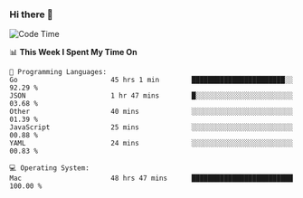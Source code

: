 ### Hi there 👋

<!--
**CrazyCollin/crazycollin** is a ✨ _special_ ✨ repository because its `README.md` (this file) appears on your GitHub profile.

Here are some ideas to get you started:

- 🔭 I’m currently working on ...
- 🌱 I’m currently learning ...
- 👯 I’m looking to collaborate on ...
- 🤔 I’m looking for help with ...
- 💬 Ask me about ...
- 📫 How to reach me: ...
- 😄 Pronouns: ...
- ⚡ Fun fact: ...
-->

<!--START_SECTION:waka-->
![Code Time](http://img.shields.io/badge/Code%20Time-4%2C012%20hrs%2059%20mins-blue)

📊 **This Week I Spent My Time On** 

```text
💬 Programming Languages: 
Go                       45 hrs 1 min        ███████████████████████░░   92.29 % 
JSON                     1 hr 47 mins        █░░░░░░░░░░░░░░░░░░░░░░░░   03.68 % 
Other                    40 mins             ░░░░░░░░░░░░░░░░░░░░░░░░░   01.39 % 
JavaScript               25 mins             ░░░░░░░░░░░░░░░░░░░░░░░░░   00.88 % 
YAML                     24 mins             ░░░░░░░░░░░░░░░░░░░░░░░░░   00.83 % 

💻 Operating System: 
Mac                      48 hrs 47 mins      █████████████████████████   100.00 % 
```


<!--END_SECTION:waka-->
